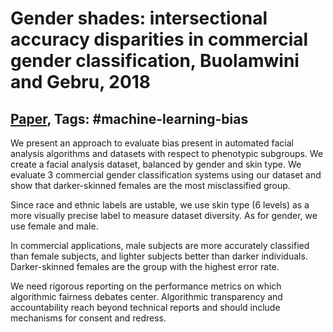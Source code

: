 # Gender shades: intersectional accuracy disparities in commercial gender classification, Buolamwini and Gebru, 2018

## [Paper](http://proceedings.mlr.press/v81/buolamwini18a.html), Tags: \#machine-learning-bias

We present an approach to evaluate bias present in automated facial analysis algorithms and datasets with respect to phenotypic subgroups. We create a facial analysis dataset, balanced by gender and skin type. We evaluate 3 commercial gender classification systems using our dataset and show that darker-skinned females are the most misclassified group.

Since race and ethnic labels are ustable, we use skin type (6 levels) as a more visually precise label to measure dataset diversity. As for gender, we use female and male.

In commercial applications, male subjects are more accurately classified than female subjects, and lighter subjects better than darker individuals. Darker-skinned females are the group with the highest error rate.

We need rigorous reporting on the performance metrics on which algorithmic fairness debates center. Algorithmic transparency and accountability reach beyond technical reports and should include mechanisms for consent and redress.
